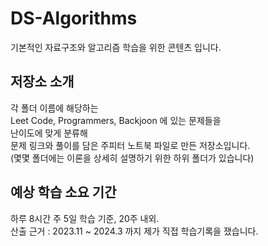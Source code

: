# DS-Algorithms
기본적인 자료구조와 알고리즘 학습을 위한 콘텐츠 입니다.  

## 저장소 소개
각 폴더 이름에 해당하는  
Leet Code, Programmers, Backjoon 에 있는 문제들을  
난이도에 맞게 분류해  
문제 링크와 풀이를 담은 주피터 노트북 파일로 만든 저장소입니다.  
(몇몇 폴더에는 이론을 상세히 설명하기 위한 하위 폴더가 있습니다)  

## 예상 학습 소요 기간  
하루 8시간 주 5일 학습 기준, 20주 내외.  
산출 근거 : 2023.11 ~ 2024.3 까지 제가 직접 학습기록을 쟀습니다.  
